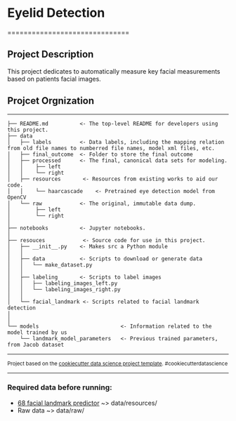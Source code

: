 # Eyelid Detection
==============================

## Project Description
This project dedicates to automatically measure key facial measurements based on patients facial images.


## Projcet Orgnization
------------

    ├── README.md          <- The top-level README for developers using this project.
    ├── data
    │   ├── labels         <- Data labels, including the mapping relation from old file names to numberred file names, model xml files, etc.
    │   ├── final_outcome  <- Folder to store the final outcome
    │   ├── processed      <- The final, canonical data sets for modeling.
    │   │    ├── left
    │   │    └── right
    │   ├── resources 		<- Resources from existing works to aid our code.
    │   │    └── haarcascade    <- Pretrained eye detection model from OpenCV
    │   └── raw            <- The original, immutable data dump.
    │        ├── left
    │        └── right
    │
    ├── notebooks          <- Jupyter notebooks.
    │
    ├── resouces            <- Source code for use in this project.
    │   ├── __init__.py    <- Makes src a Python module
    │   │
    │   ├── data           <- Scripts to download or generate data
    │   │   └── make_dataset.py
    │   │
    │   ├── labeling       <- Scripts to label images
    │   │   ├── labeling_images_left.py
    │   │   └── labeling_images_right.py
    │   │
    │   └── facial_landmark <- Scripts related to facial landmark detection
    │
    │
    └── models                          <- Information related to the model trained by us
        └── landmark_model_parameters   <- Previous trained parameters, from Jacob dataset


--------

<p><small>Project based on the <a target="_blank" href="https://drivendata.github.io/cookiecutter-data-science/">cookiecutter data science project template</a>. #cookiecutterdatascience</small></p>


-------

### Required data before running:
- [68 facial landmark predictor](https://drive.google.com/file/d/1qzEiAi0rE3RLsMhgHepOuga0IiBt0Hg0/view?usp=sharing) ~> data/resources/
- Raw data ~> data/raw/
